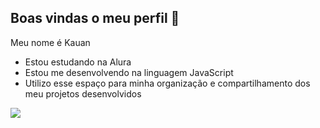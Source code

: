 ## Boas vindas o meu perfil 🐒

Meu nome é Kauan

- Estou estudando na Alura
- Estou me desenvolvendo na linguagem JavaScript
- Utilizo esse espaço para minha organização e compartilhamento dos meu projetos desenvolvidos

![](https://media1.tenor.com/m/Nwosi7M_rpYAAAAd/afham-a-train.gif)
